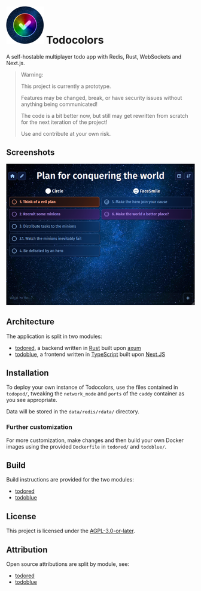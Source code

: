 # ![](media/icon.png) Todocolors

A self-hostable multiplayer todo app with Redis, Rust, WebSockets and Next.js.

> Warning:
>
> This project is currently a prototype.
> 
> Features may be changed, break, or have security issues without anything being communicated!
> 
> The code is a bit better now, but still may get rewritten from scratch for the next iteration of the project!
> 
> Use and contribute at your own risk.

## Screenshots

![Screenshot of the application, detailing a nonsensical "Plan for conquering the world"](media/screenshot.png 'Screenshot of the application, detailing a nonsensical "Plan for conquering the world')

## Architecture

The application is split in two modules:
- [todored](todored), a backend written in [Rust] built upon [axum]
- [todoblue](todoblue), a frontend written in [TypeScript] built upon [Next.JS]

[Rust]: https://www.rust-lang.org/
[axum]: https://docs.rs/axum/latest/axum/
[TypeScript]: https://www.typescriptlang.org/
[Next.JS]: https://nextjs.org/

## Installation

To deploy your own instance of Todocolors, use the files contained in `todopod/`, tweaking the `network_mode` and `ports` of the `caddy` container as you see appropriate.

Data will be stored in the `data/redis/rdata/` directory.

### Further customization

For more customization, make changes and then build your own Docker images using the provided `Dockerfile` in `todored/` and `todoblue/`.

## Build

Build instructions are provided for the two modules:
- [todored](todored/BUILD.md)
- [todoblue](todoblue/BUILD.md)

## License

This project is licensed under the [AGPL-3.0-or-later](./LICENSE.txt).

## Attribution

Open source attributions are split by module, see:
- [todored](todored/NOTICE.md)
- [todoblue](todoblue/NOTICE.txt)
